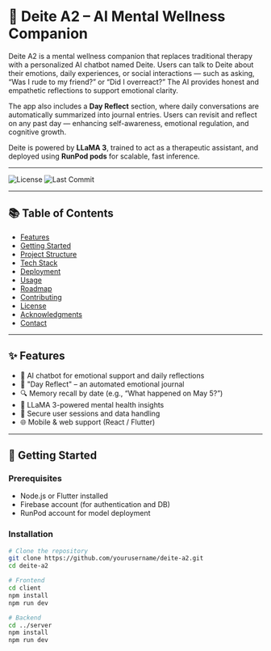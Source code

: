 # 🧠 Deite A2 – AI Mental Wellness Companion

Deite A2 is a mental wellness companion that replaces traditional therapy with a personalized AI chatbot named Deite. Users can talk to Deite about their emotions, daily experiences, or social interactions — such as asking, “Was I rude to my friend?” or “Did I overreact?” The AI provides honest and empathetic reflections to support emotional clarity.

The app also includes a **Day Reflect** section, where daily conversations are automatically summarized into journal entries. Users can revisit and reflect on any past day — enhancing self-awareness, emotional regulation, and cognitive growth.

Deite is powered by **LLaMA 3**, trained to act as a therapeutic assistant, and deployed using **RunPod pods** for scalable, fast inference.

---

![License](https://img.shields.io/badge/license-MIT-green)
![Last Commit](https://img.shields.io/github/last-commit/VasudevJamdagniGaur/deite-a2)

---

## 📚 Table of Contents

- [Features](#features)
- [Getting Started](#getting-started)
- [Project Structure](#project-structure)
- [Tech Stack](#tech-stack)
- [Deployment](#deployment)
- [Usage](#usage)
- [Roadmap](#roadmap)
- [Contributing](#contributing)
- [License](#license)
- [Acknowledgments](#acknowledgments)
- [Contact](#contact)

---

## ✨ Features

- 🤖 AI chatbot for emotional support and daily reflections
- 📘 "Day Reflect" – an automated emotional journal
- 🔍 Memory recall by date (e.g., “What happened on May 5?”)
- 🧠 LLaMA 3-powered mental health insights
- 🔐 Secure user sessions and data handling
- 🌐 Mobile & web support (React / Flutter)

---

## 🚀 Getting Started

### Prerequisites

- Node.js or Flutter installed
- Firebase account (for authentication and DB)
- RunPod account for model deployment

### Installation

```bash
# Clone the repository
git clone https://github.com/yourusername/deite-a2.git
cd deite-a2

# Frontend
cd client
npm install
npm run dev

# Backend
cd ../server
npm install
npm run dev
